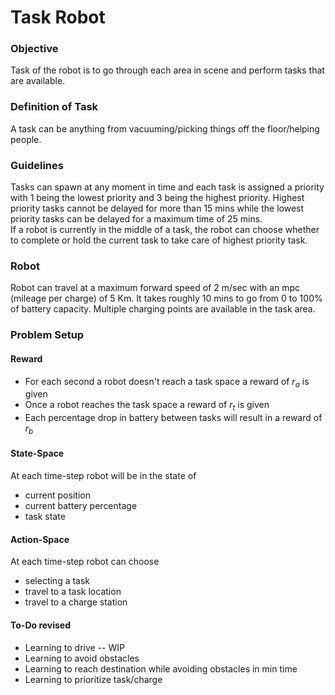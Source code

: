 # Task Robot
### Objective
Task of the robot is to go through each area in scene and perform tasks that are available. 

### Definition of Task
A task can be anything from vacuuming/picking things off the floor/helping people.  

### Guidelines
Tasks can spawn at any moment in time and each task is assigned a priority with 1 being the lowest priority
and 3 being the highest priority. Highest priority tasks cannot be delayed for more than 15 mins while the lowest priority tasks can be delayed for a maximum time of 25 mins.  
If a robot is currently in the middle of a task, the robot can choose whether to complete or hold the current task to take care of highest priority task.  

### Robot
Robot can travel at a maximum forward speed of 2 m/sec with an mpc (mileage per charge) of 5 Km. It takes roughly 10 mins to go from 0 to 100% of battery capacity. Multiple charging points are available in the task area. 

### Problem Setup

#### Reward
* For each second a robot doesn't reach a task space a reward of $r_a$ is given
* Once a robot reaches the task space a reward of $r_t$ is given
* Each percentage drop in battery between tasks will result in a reward of $r_b$

#### State-Space
At each time-step robot will be in the state of 
* current position
* current battery percentage 
* task state

#### Action-Space
At each time-step robot can choose
* selecting a task
* travel to a task location
* travel to a charge station

#### To-Do revised
* Learning to drive -- WIP
* Learning to avoid obstacles
* Learning to reach destination while avoiding obstacles in min time
* Learning to prioritize task/charge

